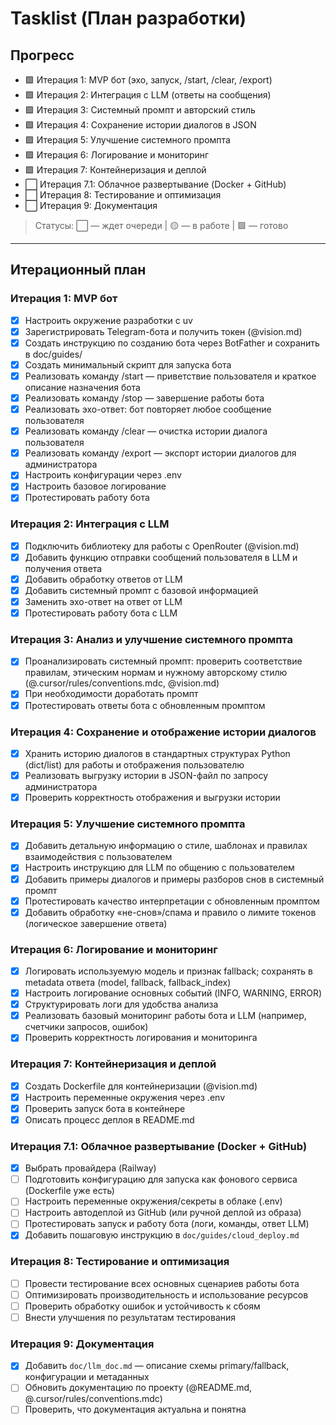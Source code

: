 # Tasklist (План разработки)

## Прогресс

- 🟩 Итерация 1: MVP бот (эхо, запуск, /start, /clear, /export)
- 🟩 Итерация 2: Интеграция с LLM (ответы на сообщения)
- 🟩 Итерация 3: Системный промпт и авторский стиль
- 🟩 Итерация 4: Сохранение истории диалогов в JSON
- 🟩 Итерация 5: Улучшение системного промпта
 - 🟩 Итерация 6: Логирование и мониторинг
- 🟩 Итерация 7: Контейнеризация и деплой
- ⬜️ Итерация 7.1: Облачное развертывание (Docker + GitHub)
- ⬜️ Итерация 8: Тестирование и оптимизация
- ⬜️ Итерация 9: Документация

> Статусы: ⬜️ — ждет очереди | 🟡 — в работе | 🟩 — готово

---

## Итерационный план

### Итерация 1: MVP бот
- [x] Настроить окружение разработки с uv
- [x] Зарегистрировать Telegram-бота и получить токен (@vision.md)
- [x] Создать инструкцию по созданию бота через BotFather и сохранить в doc/guides/
- [x] Создать минимальный скрипт для запуска бота
- [x] Реализовать команду /start — приветствие пользователя и краткое описание назначения бота
- [x] Реализовать команду /stop — завершение работы бота
- [x] Реализовать эхо-ответ: бот повторяет любое сообщение пользователя
- [x] Реализовать команду /clear — очистка истории диалога пользователя
- [x] Реализовать команду /export — экспорт истории диалогов для администратора
- [x] Настроить конфигурации через .env
- [x] Настроить базовое логирование
- [x] Протестировать работу бота

### Итерация 2: Интеграция с LLM
- [x] Подключить библиотеку для работы с OpenRouter (@vision.md)
- [x] Добавить функцию отправки сообщений пользователя в LLM и получения ответа
- [x] Добавить обработку ответов от LLM
- [x] Добавить системный промпт с базовой информацией
- [x] Заменить эхо-ответ на ответ от LLM
- [x] Протестировать работу бота с LLM

### Итерация 3: Анализ и улучшение системного промпта
- [x] Проанализировать системный промпт: проверить соответствие правилам, этическим нормам и нужному авторскому стилю (@.cursor/rules/conventions.mdc, @vision.md)
- [x] При необходимости доработать промпт
- [x] Протестировать ответы бота с обновленным промптом

### Итерация 4: Сохранение и отображение истории диалогов
- [x] Хранить историю диалогов в стандартных структурах Python (dict/list) для работы и отображения пользователю
- [x] Реализовать выгрузку истории в JSON-файл по запросу администратора
- [x] Проверить корректность отображения и выгрузки истории

### Итерация 5: Улучшение системного промпта
- [x] Добавить детальную информацию о стиле, шаблонах и правилах взаимодействия с пользователем
- [x] Настроить инструкцию для LLM по общению с пользователем
- [x] Добавить примеры диалогов и примеры разборов снов в системный промпт
- [x] Протестировать качество интерпретации с обновленным промптом
- [x] Добавить обработку «не-снов»/спама и правило о лимите токенов (логическое завершение ответа)

### Итерация 6: Логирование и мониторинг
 - [x] Логировать используемую модель и признак fallback; сохранять в metadata ответа (model, fallback, fallback_index)
 - [x] Настроить логирование основных событий (INFO, WARNING, ERROR)
 - [x] Структурировать логи для удобства анализа
 - [x] Реализовать базовый мониторинг работы бота и LLM (например, счетчики запросов, ошибок)
 - [x] Проверить корректность логирования и мониторинга

### Итерация 7: Контейнеризация и деплой
- [x] Создать Dockerfile для контейнеризации (@vision.md)
- [x] Настроить переменные окружения через .env
- [x] Проверить запуск бота в контейнере
- [x] Описать процесс деплоя в README.md

### Итерация 7.1: Облачное развертывание (Docker + GitHub)
- [x] Выбрать провайдера (Railway)
- [ ] Подготовить конфигурацию для запуска как фонового сервиса (Dockerfile уже есть)
- [ ] Настроить переменные окружения/секреты в облаке (.env)
- [ ] Настроить автодеплой из GitHub (или ручной деплой из образа)
- [ ] Протестировать запуск и работу бота (логи, команды, ответ LLM)
- [x] Добавить пошаговую инструкцию в `doc/guides/cloud_deploy.md`

### Итерация 8: Тестирование и оптимизация
- [ ] Провести тестирование всех основных сценариев работы бота
- [ ] Оптимизировать производительность и использование ресурсов
- [ ] Проверить обработку ошибок и устойчивость к сбоям
- [ ] Внести улучшения по результатам тестирования

### Итерация 9: Документация
- [x] Добавить `doc/llm_doc.md` — описание схемы primary/fallback, конфигурации и метаданных
- [ ] Обновить документацию по проекту (@README.md, @.cursor/rules/conventions.mdc)
- [ ] Проверить, что документация актуальна и понятна